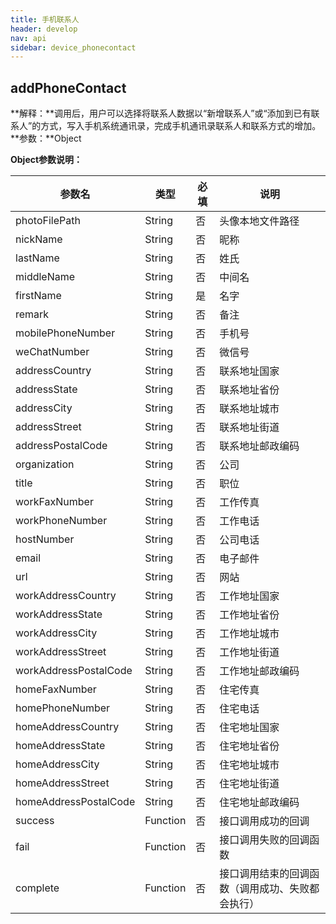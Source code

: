 ```yaml
---
title: 手机联系人
header: develop
nav: api
sidebar: device_phonecontact
---
```



addPhoneContact
---
**解释：**调用后，用户可以选择将联系人数据以“新增联系人”或“添加到已有联系人”的方式，写入手机系统通讯录，完成手机通讯录联系人和联系方式的增加。
**参数：**Object

**Object参数说明：**

|参数名 |类型  |必填  |说明|
|---- | ---- | ---- |---- |
|photoFilePath |String | 否  | 头像本地文件路径|
|nickName |String | 否  | 昵称|
|lastName |String | 否  | 姓氏|
|middleName |String | 否  | 中间名|
|firstName |String | 是  | 名字|
|remark|String|否|备注|
|mobilePhoneNumber |String | 否  | 手机号|
|weChatNumber |String | 否  | 微信号|
|addressCountry |String | 否  | 联系地址国家|
|addressState |String | 否  | 联系地址省份|
|addressCity |String | 否  | 联系地址城市|
|addressStreet |String | 否  | 联系地址街道|
|addressPostalCode |String | 否  | 联系地址邮政编码|
|organization |String | 否  | 公司|
|title |String | 否  | 职位|
|workFaxNumber |String | 否  | 工作传真|
|workPhoneNumber |String | 否  | 工作电话|
|hostNumber |String | 否  | 公司电话|
|email |String | 否  | 电子邮件|
|url |String | 否  | 网站|
|workAddressCountry |String | 否  | 工作地址国家|
|workAddressState |String | 否  | 工作地址省份|
|workAddressCity |String | 否  | 工作地址城市|
|workAddressStreet |String | 否  | 工作地址街道|
|workAddressPostalCode |String | 否  | 工作地址邮政编码|
|homeFaxNumber |String | 否  | 住宅传真|
|homePhoneNumber |String | 否  | 住宅电话|
|homeAddressCountry |String | 否  | 住宅地址国家|
|homeAddressState |String | 否  | 住宅地址省份|
|homeAddressCity |String | 否  | 住宅地址城市|
|homeAddressStreet |String | 否  | 住宅地址街道|
|homeAddressPostalCode |String | 否  | 住宅地址邮政编码|
|success| Function  |  否  | 接口调用成功的回调|
|fail  |  Function  |  否 |  接口调用失败的回调函数|
|complete  |  Function |   否 |  接口调用结束的回调函数（调用成功、失败都会执行）|
